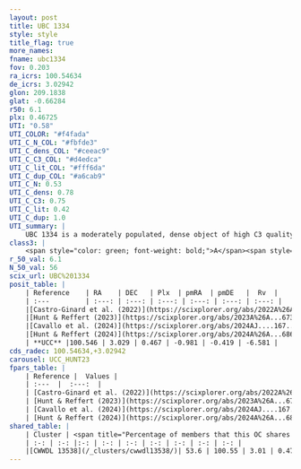 ```yaml
---
layout: post
title: UBC 1334
style: style
title_flag: true
more_names: 
fname: ubc1334
fov: 0.203
ra_icrs: 100.54634
de_icrs: 3.02942
glon: 209.1838
glat: -0.66284
r50: 6.1
plx: 0.46725
UTI: "0.58"
UTI_COLOR: "#f4fada"
UTI_C_N_COL: "#fbfde3"
UTI_C_dens_COL: "#ceeac9"
UTI_C_C3_COL: "#d4edca"
UTI_C_lit_COL: "#fff6da"
UTI_C_dup_COL: "#a6cab9"
UTI_C_N: 0.53
UTI_C_dens: 0.78
UTI_C_C3: 0.75
UTI_C_lit: 0.42
UTI_C_dup: 1.0
UTI_summary: |
    UBC 1334 is a moderately populated, dense object of high C3 quality. It was recently reported in the literature. This object shares a significant percentage of members with a later reported entry.
class3: |
    <span style="color: green; font-weight: bold;">A</span><span style="color: #FFC300; font-weight: bold;">B</span>
r_50_val: 6.1
N_50_val: 56
scix_url: UBC%201334
posit_table: |
    | Reference    | RA    | DEC   | Plx  | pmRA  | pmDE   |  Rv  |
    | :---         | :---: | :---: | :---: | :---: | :---: | :---: |
    |[Castro-Ginard et al. (2022)](https://scixplorer.org/abs/2022A%26A...661A.118C) | 100.55 | 3.03 | 0.47 | -0.98 | -0.44 | -- |
    |[Hunt & Reffert (2023)](https://scixplorer.org/abs/2023A%26A...673A.114H) | 100.534 | 3.007 | 0.462 | -0.99 | -0.429 | -6.561 |
    |[Cavallo et al. (2024)](https://scixplorer.org/abs/2024AJ....167...12C) | 100.573 | 3.042 | 0.465 | -- | -- | -- |
    |[Hunt & Reffert (2024)](https://scixplorer.org/abs/2024A%26A...686A..42H) | 100.534 | 3.007 | 0.462 | -0.99 | -0.429 | -6.561 |
    | **UCC** |100.546 | 3.029 | 0.467 | -0.981 | -0.419 | -6.581 | 
cds_radec: 100.54634,+3.02942
carousel: UCC_HUNT23
fpars_table: |
    | Reference |  Values |
    | :---  |  :---:  |
    | [Castro-Ginard et al. (2022)](https://scixplorer.org/abs/2022A%26A...661A.118C) | `AV=0.838, Dist=2242, logAge=8.211` |
    | [Hunt & Reffert (2023)](https://scixplorer.org/abs/2023A%26A...673A.114H) | `AV50=1.408, diffAV50=2.333, MOD50=11.461, logAge50=8.031` |
    | [Cavallo et al. (2024)](https://scixplorer.org/abs/2024AJ....167...12C) | `AV50=1.74, dMod50=11.65, logAge50=8.12, [Fe/H]50=-0.15` |
    | [Hunt & Reffert (2024)](https://scixplorer.org/abs/2024A%26A...686A..42H) | `MassJ=299.747` |
shared_table: |
    | Cluster | <span title="Percentage of members that this OC shares with the ones listed">%</span>   | RA   | DEC   | Plx   | pmRA  | pmDE  | Rv | UTI |
    | :-: | :-: |:-: | :-: | :-: | :-: | :-: | :-: | :-: |
    |[CWWDL 13538](/_clusters/cwwdl13538/)| 53.6 | 100.55 | 3.01 | 0.47 | -0.97 | -0.42 | 20.75 |0.01 |
---
```

